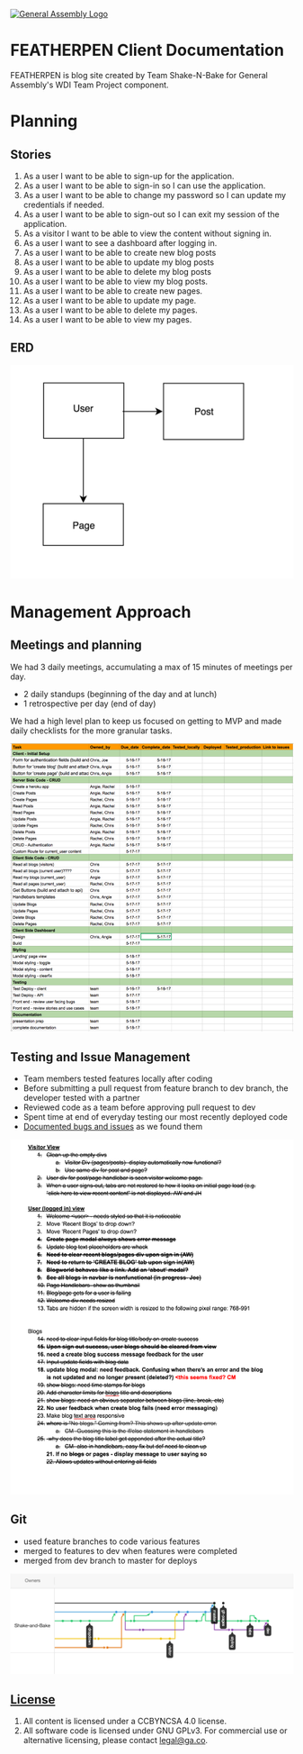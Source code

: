 [![General Assembly Logo](https://camo.githubusercontent.com/1a91b05b8f4d44b5bbfb83abac2b0996d8e26c92/687474703a2f2f692e696d6775722e636f6d2f6b6538555354712e706e67)](https://generalassemb.ly/education/web-development-immersive)

# FEATHERPEN Client Documentation

FEATHERPEN is blog site created by Team Shake-N-Bake for General Assembly's WDI Team Project component.

# Planning

## Stories
1. As a user I want to be able to sign-up for the application.
1. As a user I want to be able to sign-in so I can use the application.
1. As a user I want to be able to change my password so I can update my credentials if needed.
1. As a user I want to be able to sign-out so I can exit my session of the application.
1. As a visitor I want to be able to view the content without signing in.
1. As a user I want to see a dashboard after logging in.
1. As a user I want to be able to create new blog posts
1. As a user I want to be able to update my blog posts
1. As a user I want to be able to delete my blog posts
1. As a user I want to be able to view my blog posts.
1. As a user I want to be able to create new pages.
1. As a user I want to be able to update my page.
1. As a user I want to be able to delete my pages.
1. As a user I want to be able to view my pages.

## ERD
![ERD](assets/styles/newERD.png)

# Management Approach

## Meetings and planning
We had 3 daily meetings, accumulating a max of 15 minutes of meetings per day.
- 2 daily standups (beginning of the day and at lunch)
- 1 retrospective per day (end of day)

We had a high level plan to keep us focused on getting to MVP and made daily checklists for the more granular tasks.

![Plan](assets/styles/proj_plan.png)

## Testing and Issue Management
 - Team members tested features locally after coding
 - Before submitting a pull request from feature branch to dev branch, the developer tested with a partner
 - Reviewed code as a team before approving pull request to dev
 - Spent time at end of everyday testing our most recently deployed code
 - [Documented bugs and issues](https://docs.google.com/document/d/1FoYQHw9GXsvsY8gV6JM2EhZloFez13ORwp24Nmo1J5w/edit?usp=sharing) as we found them

 ![Known Bugs and Issues](assets/styles/bugs.png)

## Git
- used feature branches to code various features
- merged to features to dev when features were completed
- merged from dev branch to master for deploys


![Git Branches](assets/styles/git_branches.png)

## [License](LICENSE)

1.  All content is licensed under a CC­BY­NC­SA 4.0 license.
1.  All software code is licensed under GNU GPLv3. For commercial use or
    alternative licensing, please contact legal@ga.co.
